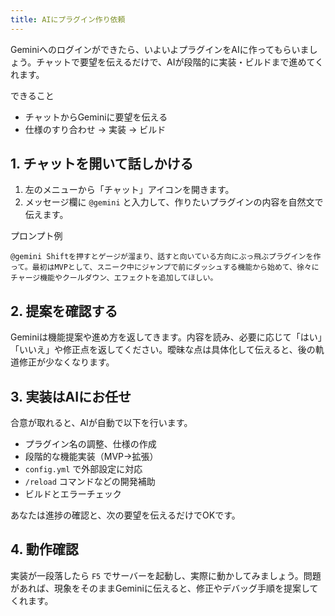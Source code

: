 ```yaml
---
title: AIにプラグイン作り依頼
---
```


Geminiへのログインができたら、いよいよプラグインをAIに作ってもらいましょう。チャットで要望を伝えるだけで、AIが段階的に実装・ビルドまで進めてくれます。  

できること  
- チャットからGeminiに要望を伝える  
- 仕様のすり合わせ → 実装 → ビルド  

## 1. チャットを開いて話しかける  
1. 左のメニューから「チャット」アイコンを開きます。  
2. メッセージ欄に `@gemini` と入力して、作りたいプラグインの内容を自然文で伝えます。  

プロンプト例  
```
@gemini Shiftを押すとゲージが溜まり、話すと向いている方向にぶっ飛ぶプラグインを作って。最初はMVPとして、スニーク中にジャンプで前にダッシュする機能から始めて、徐々にチャージ機能やクールダウン、エフェクトを追加してほしい。
```

## 2. 提案を確認する  
Geminiは機能提案や進め方を返してきます。内容を読み、必要に応じて「はい」「いいえ」や修正点を返してください。曖昧な点は具体化して伝えると、後の軌道修正が少なくなります。  

## 3. 実装はAIにお任せ  
合意が取れると、AIが自動で以下を行います。  
- プラグイン名の調整、仕様の作成  
- 段階的な機能実装（MVP→拡張）  
- `config.yml` で外部設定に対応  
- `/reload` コマンドなどの開発補助  
- ビルドとエラーチェック  

あなたは進捗の確認と、次の要望を伝えるだけでOKです。  

## 4. 動作確認  
実装が一段落したら `F5` でサーバーを起動し、実際に動かしてみましょう。問題があれば、現象をそのままGeminiに伝えると、修正やデバッグ手順を提案してくれます。  
